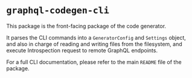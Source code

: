 # `graphql-codegen-cli`

This package is the front-facing package of the code generator.

It parses the CLI commands into a `GeneratorConfig` and `Settings` object, and also in charge of reading and writing files from the filesystem, and execute Introspection request to remote GraphQL endpoints.

For a full CLI documentation, please refer to the main `README` file of the package.

